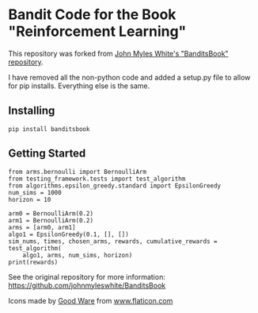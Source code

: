 # Bandit Code for the Book "Reinforcement Learning"

This repository was forked from [John Myles White's "BanditsBook" repository](https://github.com/johnmyleswhite/BanditsBook).

I have removed all the non-python code and added a setup.py file to allow for pip installs. Everything else is the same.

## Installing

```
pip install banditsbook
```

## Getting Started

```
from arms.bernoulli import BernoulliArm
from testing_framework.tests import test_algorithm
from algorithms.epsilon_greedy.standard import EpsilonGreedy
num_sims = 1000
horizon = 10

arm0 = BernoulliArm(0.2)
arm1 = BernoulliArm(0.2)
arms = [arm0, arm1]
algo1 = EpsilonGreedy(0.1, [], [])
sim_nums, times, chosen_arms, rewards, cumulative_rewards = test_algorithm(
    algo1, arms, num_sims, horizon)
print(rewards)
```

See the original repository for more information: https://github.com/johnmyleswhite/BanditsBook

Icons made by <a href="https://www.flaticon.com/authors/good-ware" title="Good Ware">Good Ware</a> from <a href="https://www.flaticon.com/" title="Flaticon"> www.flaticon.com</a>